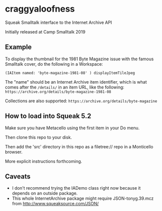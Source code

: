 # craggyaloofness
Squeak Smalltalk interface to the Internet Archive API

Initially released at Camp Smalltalk 2019

## Example

To display the thumbnail for the 1981 Byte Magazine issue with the famous Smalltalk cover, do the following in a Workspace:

`(IAItem named: 'byte-magazine-1981-08' ) displayItemTileJpeg`

The "name" should be an Internet Archive item identifier, which is what comes after the `/details/` in an item URL, like the following:  `https://archive.org/details/byte-magazine-1981-08`

Collections are also supported:  `https://archive.org/details/byte-magazine`

## How to load into Squeak 5.2

Make sure you have Metacello using the first item in your Do menu.

Then clone this repo to your disk.

Then add the 'src' directory in this repo as a filetree:// repo in a Monticello browser.

More explicit instructions forthcoming.

## Caveats

* I don't recommend trying the IADemo class right now because it depends on an outside package.  
* This whole InternetArchive package might require JSON-tonyg.39.mcz from http://www.squeaksource.com/JSON/
